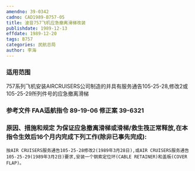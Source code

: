 ```yaml
---
amendno: 39-0342
cadno: CAD1989-B757-05
title: 波音757飞机应急撤离滑梯改装
publishdate: 1989-12-13
effdate: 1989-12-20
tags: B757
categories: 民航总局
author: 李海
---
```


### 适用范围 
757系列飞机安装AIRCRUISERS公司制造的并具有服务通告105-25-28,修改2或105-25-29所列件号的应急撤离滑梯

<!--more-->
### 参考文件    FAA适航指令 89-19-06 修正案 39-6321 

### 原因、措施和规定     为保证应急撤离滑梯或滑梯/救生筏正常释放,在本指令生效后16个月内完成下列工作(除非已事先完成): 
    按AIR CRUISERS服务通告105-25-28修改2(1989年3月28日),或AIR CRUISERS服务通告105-25-29(1989年3月2日)要求,安装一个钢索定位环(CABLE RETAINER)和盖板(COVER FLAP)。
